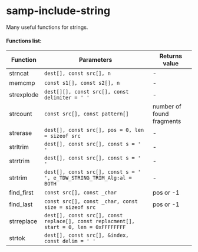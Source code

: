 # samp-include-string

Many useful functions for strings.

#### Functions list:

| Function    | Parameters                                                                              | Returns value             |
|-------------|-----------------------------------------------------------------------------------------|---------------------------|
| strncat     | `dest[], const src[], n`                                                                | -                         |
| memcmp      | `const s1[], const s2[], n`                                                             | -                         |
| strexplode  | `dest[][], const src[], const delimiter = ' '`                                          | -                         |
| strcount    | `const src[], const pattern[]`                                                          | number of found fragments |
| strerase    | `dest[], const src[], pos = 0, len = sizeof src`                                        | -                         |
| strltrim    | `dest[], const src[], const s = ' '`                                                    | -                         |
| strrtrim    | `dest[], const src[], const s = ' '`                                                    | -                         |
| strtrim     | `dest[], const src[], const s = ' ', e_TDW_STRING_TRIM_Alg:al = BOTH`                   | -                         |
| find_first  | `const src[], const _char`                                                              | pos or -1                 |
| find_last   | `const src[], const _char, const size = sizeof src`                                     | pos or -1                 |
| strreplace  | `dest[], const src[], const replace[], const replacment[], start = 0, len = 0xFFFFFFFF` |                           |
| strtok      | `dest[], const src[], &index, const delim = ' '`                                        |                           |
